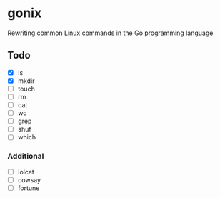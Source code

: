 # gonix
Rewriting common Linux commands in the Go programming language

## Todo
- [X] ls
- [X] mkdir
- [ ] touch
- [ ] rm
- [ ] cat
- [ ] wc
- [ ] grep
- [ ] shuf
- [ ] which

### Additional
- [ ] lolcat
- [ ] cowsay
- [ ] fortune

